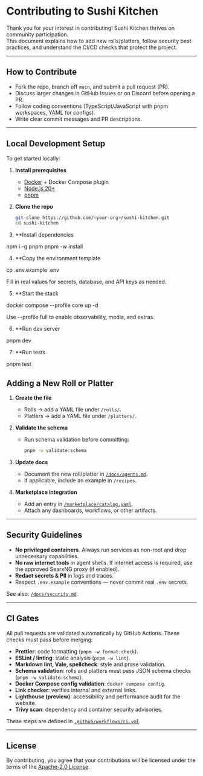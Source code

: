 # Contributing to Sushi Kitchen

Thank you for your interest in contributing! Sushi Kitchen thrives on community participation.  
This document explains how to add new rolls/platters, follow security best practices, and understand the CI/CD checks that protect the project.

---

## How to Contribute

- Fork the repo, branch off `main`, and submit a pull request (PR).
- Discuss larger changes in GitHub Issues or on Discord before opening a PR.
- Follow coding conventions (TypeScript/JavaScript with pnpm workspaces, YAML for configs).
- Write clear commit messages and PR descriptions.

---

## Local Development Setup

To get started locally:

1. **Install prerequisites**
   - [Docker](https://docs.docker.com/get-docker/) + Docker Compose plugin  
   - [Node.js 20+](https://nodejs.org/)  
   - [pnpm](https://pnpm.io/installation)

2. **Clone the repo**
   ```bash
   git clone https://github.com/<your-org>/sushi-kitchen.git
   cd sushi-kitchen

3. **Install dependencies

npm i -g pnpm
pnpm -w install

4. **Copy the environment template

cp .env.example .env

Fill in real values for secrets, database, and API keys as needed.

5. **Start the stack

docker compose --profile core up -d

Use --profile full to enable observability, media, and extras.

6. **Run dev server

pnpm dev

7. **Run tests

pnpm test

## Adding a New Roll or Platter

1. **Create the file**  
   - Rolls → add a YAML file under `/rolls/`.  
   - Platters → add a YAML file under `/platters/`.

2. **Validate the schema**  
   - Run schema validation before committing:  
     ```bash
     pnpm -w validate:schema
     ```

3. **Update docs**  
   - Document the new roll/platter in [`/docs/agents.md`](docs/agents.md).  
   - If applicable, include an example in `/recipes`.

4. **Marketplace integration**  
   - Add an entry in [`/marketplace/catalog.yaml`](marketplace/catalog.yaml).  
   - Attach any dashboards, workflows, or other artifacts.

---

## Security Guidelines

- **No privileged containers**. Always run services as non-root and drop unnecessary capabilities.  
- **No raw internet tools** in agent shells. If internet access is required, use the approved SearxNG proxy (if enabled).  
- **Redact secrets & PII** in logs and traces.  
- Respect `.env.example` conventions — never commit real `.env` secrets.  

See also: [`/docs/security.md`](docs/security.md).

---

## CI Gates

All pull requests are validated automatically by GitHub Actions. These checks must pass before merging:

- **Prettier**: code formatting (`pnpm -w format:check`).  
- **ESLint / linting**: static analysis (`pnpm -w lint`).  
- **Markdown lint, Vale, spellcheck**: style and prose validation.  
- **Schema validation**: rolls and platters must pass JSON schema checks (`pnpm -w validate:schema`).  
- **Docker Compose config validation**: `docker compose config`.  
- **Link checker**: verifies internal and external links.  
- **Lighthouse (preview)**: accessibility and performance audit for the website.  
- **Trivy scan**: dependency and container security advisories.

These steps are defined in [`.github/workflows/ci.yml`](.github/workflows/ci.yml).

---

## License

By contributing, you agree that your contributions will be licensed under the terms of the [Apache-2.0 License](LICENSE).

